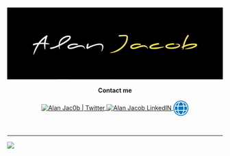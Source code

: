 

<p align="center">
  <img src="https://github.com/AlanJacobdev/AlanJacobdev/blob/main/cover.jpg" alt="Cover"/>
</p>

<p align="center">
  <b>Contact me</b>
</p>
<p align="center">
  <a href="https://mobile.twitter.com/alanjac0b">
    <img align="center" alt="Alan Jac0b | Twitter" width="36px" src="https://raw.githubusercontent.com/peterthehan/peterthehan/master/assets/twitter.svg" />
  </a>

  <a href="https://fr.linkedin.com/in/alan-jacob">
    <img align="center" alt="Alan Jacob LinkedIN" width="36px" src="https://raw.githubusercontent.com/peterthehan/peterthehan/master/assets/linkedin.svg" />
  </a>
  
  <a href="https://alanjacob.fr/">
    <img align="center" alt="Alan Jacob webSite" width="36px" src="https://github.com/AlanJacobdev/AlanJacobdev/blob/main/web.jpg" />
  </a>
</p>
</br>
<hr>

![](https://visitor-badge.glitch.me/badge?page_id=AlanJacobdev.AlanJacobdev)
